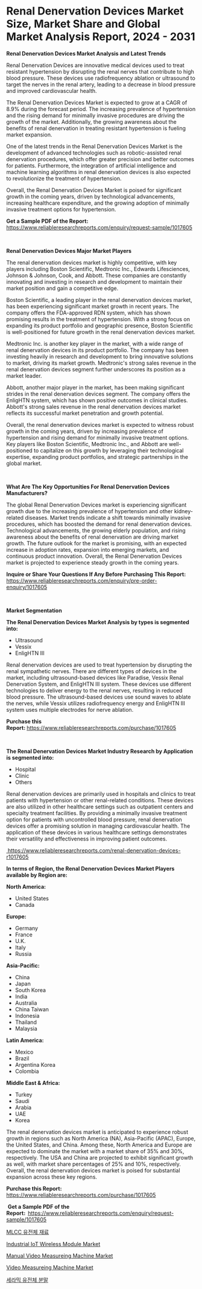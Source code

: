 <p><h1>Renal Denervation Devices Market Size, Market Share and Global Market Analysis Report, 2024 - 2031</h1></p><p><strong>Renal Denervation Devices Market Analysis and Latest Trends</strong></p>
<p><p>Renal Denervation Devices are innovative medical devices used to treat resistant hypertension by disrupting the renal nerves that contribute to high blood pressure. These devices use radiofrequency ablation or ultrasound to target the nerves in the renal artery, leading to a decrease in blood pressure and improved cardiovascular health.</p><p>The Renal Denervation Devices Market is expected to grow at a CAGR of 8.9% during the forecast period. The increasing prevalence of hypertension and the rising demand for minimally invasive procedures are driving the growth of the market. Additionally, the growing awareness about the benefits of renal denervation in treating resistant hypertension is fueling market expansion.</p><p>One of the latest trends in the Renal Denervation Devices Market is the development of advanced technologies such as robotic-assisted renal denervation procedures, which offer greater precision and better outcomes for patients. Furthermore, the integration of artificial intelligence and machine learning algorithms in renal denervation devices is also expected to revolutionize the treatment of hypertension.</p><p>Overall, the Renal Denervation Devices Market is poised for significant growth in the coming years, driven by technological advancements, increasing healthcare expenditure, and the growing adoption of minimally invasive treatment options for hypertension.</p></p>
<p><strong>Get a Sample PDF of the Report:&nbsp;</strong> <a href="https://www.reliableresearchreports.com/enquiry/request-sample/1017605">https://www.reliableresearchreports.com/enquiry/request-sample/1017605</a></p>
<p>&nbsp;</p>
<p><strong>Renal Denervation Devices Major Market Players</strong></p>
<p><p>The renal denervation devices market is highly competitive, with key players including Boston Scientific, Medtronic Inc., Edwards Lifesciences, Johnson & Johnson, Cook, and Abbott. These companies are constantly innovating and investing in research and development to maintain their market position and gain a competitive edge.</p><p>Boston Scientific, a leading player in the renal denervation devices market, has been experiencing significant market growth in recent years. The company offers the FDA-approved RDN system, which has shown promising results in the treatment of hypertension. With a strong focus on expanding its product portfolio and geographic presence, Boston Scientific is well-positioned for future growth in the renal denervation devices market.</p><p>Medtronic Inc. is another key player in the market, with a wide range of renal denervation devices in its product portfolio. The company has been investing heavily in research and development to bring innovative solutions to market, driving its market growth. Medtronic's strong sales revenue in the renal denervation devices segment further underscores its position as a market leader.</p><p>Abbott, another major player in the market, has been making significant strides in the renal denervation devices segment. The company offers the EnligHTN system, which has shown positive outcomes in clinical studies. Abbott's strong sales revenue in the renal denervation devices market reflects its successful market penetration and growth potential.</p><p>Overall, the renal denervation devices market is expected to witness robust growth in the coming years, driven by increasing prevalence of hypertension and rising demand for minimally invasive treatment options. Key players like Boston Scientific, Medtronic Inc., and Abbott are well-positioned to capitalize on this growth by leveraging their technological expertise, expanding product portfolios, and strategic partnerships in the global market.</p></p>
<p>&nbsp;</p>
<p><strong>What Are The Key Opportunities For Renal Denervation Devices Manufacturers?</strong></p>
<p><p>The global Renal Denervation Devices market is experiencing significant growth due to the increasing prevalence of hypertension and other kidney-related diseases. Market trends indicate a shift towards minimally invasive procedures, which has boosted the demand for renal denervation devices. Technological advancements, the growing elderly population, and rising awareness about the benefits of renal denervation are driving market growth. The future outlook for the market is promising, with an expected increase in adoption rates, expansion into emerging markets, and continuous product innovation. Overall, the Renal Denervation Devices market is projected to experience steady growth in the coming years.</p></p>
<p><strong>Inquire or Share Your Questions If Any Before Purchasing This Report:</strong> <a href="https://www.reliableresearchreports.com/enquiry/pre-order-enquiry/1017605">https://www.reliableresearchreports.com/enquiry/pre-order-enquiry/1017605</a></p>
<p>&nbsp;</p>
<p><strong>Market Segmentation</strong></p>
<p><strong>The Renal Denervation Devices Market Analysis by types is segmented into:</strong></p>
<p><ul><li>Ultrasound</li><li>Vessix</li><li>EnligHTN Ⅲ</li></ul></p>
<p><p>Renal denervation devices are used to treat hypertension by disrupting the renal sympathetic nerves. There are different types of devices in the market, including ultrasound-based devices like Paradise, Vessix Renal Denervation System, and EnligHTN III system. These devices use different technologies to deliver energy to the renal nerves, resulting in reduced blood pressure. The ultrasound-based devices use sound waves to ablate the nerves, while Vessix utilizes radiofrequency energy and EnligHTN III system uses multiple electrodes for nerve ablation.</p></p>
<p><strong>Purchase this Report:&nbsp;</strong><a href="https://www.reliableresearchreports.com/purchase/1017605">https://www.reliableresearchreports.com/purchase/1017605</a></p>
<p>&nbsp;</p>
<p><strong>The Renal Denervation Devices Market Industry Research by Application is segmented into:</strong></p>
<p><ul><li>Hospital</li><li>Clinic</li><li>Others</li></ul></p>
<p><p>Renal denervation devices are primarily used in hospitals and clinics to treat patients with hypertension or other renal-related conditions. These devices are also utilized in other healthcare settings such as outpatient centers and specialty treatment facilities. By providing a minimally invasive treatment option for patients with uncontrolled blood pressure, renal denervation devices offer a promising solution in managing cardiovascular health. The application of these devices in various healthcare settings demonstrates their versatility and effectiveness in improving patient outcomes.</p></p>
<p><a href="https://www.reliableresearchreports.com/renal-denervation-devices-r1017605">&nbsp;https://www.reliableresearchreports.com/renal-denervation-devices-r1017605</a></p>
<p><strong>In terms of Region, the Renal Denervation Devices Market Players available by Region are:</strong></p>
<p>
    <p> <strong> North America: </strong>
        <ul>
            <li>United States</li>
            <li>Canada</li>
        </ul>
        </p> 
    <p> <strong> Europe: </strong>
        <ul>
            <li>Germany</li>
            <li>France</li>
            <li>U.K.</li>
            <li>Italy</li>
            <li>Russia</li>
        </ul>
        </p> 
    <p> <strong> Asia-Pacific: </strong>
        <ul>
            <li>China</li>
            <li>Japan</li>
            <li>South Korea</li>
            <li>India</li>
            <li>Australia</li>
            <li>China Taiwan</li>
            <li>Indonesia</li>
            <li>Thailand</li>
            <li>Malaysia</li>
        </ul>
        </p> 
    <p> <strong> Latin America: </strong>
        <ul>
            <li>Mexico</li>
            <li>Brazil</li>
            <li>Argentina Korea</li>
            <li>Colombia</li>
        </ul>
        </p> 
    <p> <strong> Middle East & Africa: </strong>
        <ul>
            <li>Turkey</li>
            <li>Saudi</li>
            <li>Arabia</li>
            <li>UAE</li>
            <li>Korea</li>
        </ul>
    </p>
    </p>
<p><p>The renal denervation devices market is anticipated to experience robust growth in regions such as North America (NA), Asia-Pacific (APAC), Europe, the United States, and China. Among these, North America and Europe are expected to dominate the market with a market share of 35% and 30%, respectively. The USA and China are projected to exhibit significant growth as well, with market share percentages of 25% and 10%, respectively. Overall, the renal denervation devices market is poised for substantial expansion across these key regions.</p></p>
<p><strong>Purchase this Report: </strong><a href="https://www.reliableresearchreports.com/purchase/1017605">https://www.reliableresearchreports.com/purchase/1017605</a></p>
<p>&nbsp;<strong>Get a Sample PDF of the Report:&nbsp;&nbsp;</strong><a href="https://www.reliableresearchreports.com/enquiry/request-sample/1017605">https://www.reliableresearchreports.com/enquiry/request-sample/1017605</a></p>
<p><strong></strong></p>
<p><p><a href="https://github.com/mduzzalmduzzal601/Market-Research-Report-List-1/blob/main/9068297180901.md">MLCC 유전체 재료</a></p><p><a href="https://www.linkedin.com/pulse/comprehensive-analysis-global-industrial-iot-wireless-module-pksxf?trackingId=u%2F0JhHwJX7bqOimsi%2FNTVg%3D%3D">Industrial IoT Wireless Module Market</a></p><p><a href="https://github.com/ernidarwin455/Market-Research-Report-List-1/blob/main/manual-video-measureing-machine-market.md">Manual Video Measureing Machine Market</a></p><p><a href="https://github.com/sajonf007/Market-Research-Report-List-1/blob/main/video-measureing-machine-market.md">Video Measureing Machine Market</a></p><p><a href="https://github.com/tukangkrupk/Market-Research-Report-List-1/blob/main/2316708180902.md">세라믹 유전체 분말</a></p></p>